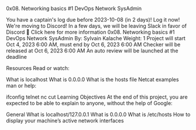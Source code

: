0x08. Networking basics #1
DevOps
Network
SysAdmin


You have a captain's log due before 2023-10-08 (in 2 days)! Log it now!
We're moving to Discord!
In a few days, we will be leaving Slack in favor of Discord 🎉
Click here for more information
0x08. Networking basics #1
DevOps
Network
SysAdmin
 By: Sylvain Kalache
 Weight: 1
 Project will start Oct 4, 2023 6:00 AM, must end by Oct 6, 2023 6:00 AM
 Checker will be released at Oct 6, 2023 6:00 AM
 An auto review will be launched at the deadline


Resources
Read or watch:

What is localhost
What is 0.0.0.0
What is the hosts file
Netcat examples
man or help:

ifconfig
telnet
nc
cut
Learning Objectives
At the end of this project, you are expected to be able to explain to anyone, without the help of Google:

General
What is localhost/127.0.0.1
What is 0.0.0.0
What is /etc/hosts
How to display your machine’s active network interfaces
